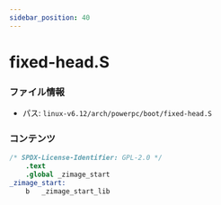 ```yaml
---
sidebar_position: 40
---
```

# fixed-head.S

### ファイル情報

- パス: `linux-v6.12/arch/powerpc/boot/fixed-head.S`

### コンテンツ

```S
/* SPDX-License-Identifier: GPL-2.0 */
	.text
	.global _zimage_start
_zimage_start:
	b	_zimage_start_lib

```
